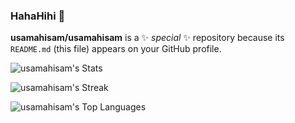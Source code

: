 ### HahaHihi 👋

**usamahisam/usamahisam** is a ✨ _special_ ✨ repository because its `README.md` (this file) appears on your GitHub profile.

![usamahisam's Stats](https://github-readme-stats.vercel.app/api?username=usamahisam&theme=dracula&show_icons=true&hide_border=false&count_private=true)

![usamahisam's Streak](https://github-readme-streak-stats.herokuapp.com/?user=usamahisam&theme=dracula&hide_border=false)

![usamahisam's Top Languages](https://github-readme-stats.vercel.app/api/top-langs/?username=usamahisam&theme=dracula&show_icons=true&hide_border=false&layout=compact)
